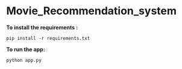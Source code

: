 # Movie_Recommendation_system
<b>To install the requirements :</b>
```
pip install -r requirements.txt
```

<b>To run the app:</b>
```
python app.py
```
